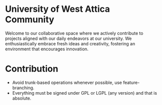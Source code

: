 # University of West Attica Community
Welcome to our collaborative space where we actively contribute to projects aligned with our daily endeavors at our university. 
We enthusiastically embrace fresh ideas and creativity, fostering an environment that encourages innovation.

# Contribution
* Avoid trunk-based operations whenever possible, use feature-branching.
* Everything must be signed under GPL or LGPL (any version) and that is absolute.
